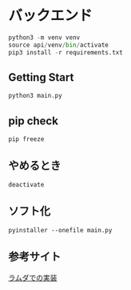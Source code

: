 

# バックエンド
```python
python3 -m venv venv
source api/venv/bin/activate
pip3 install -r requirements.txt
```
## Getting Start

```python
python3 main.py
```

## pip check
```
pip freeze
```
## やめるとき
```
deactivate
```

## ソフト化
```
pyinstaller --onefile main.py
```


## 参考サイト
[ラムダでの実装](https://qiita.com/Shinkijigyo_no_Hitsuji/items/cedd1825e5437663d3ce)